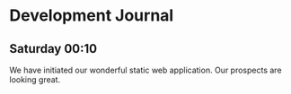 # Development Journal

## Saturday 00:10
We have initiated our wonderful static web application. Our prospects are looking great.